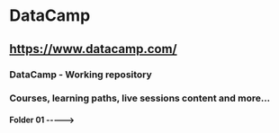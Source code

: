 # DataCamp
## https://www.datacamp.com/
### DataCamp - Working repository
### Courses, learning paths, live sessions content and more...

#### Folder 01 -----> 
